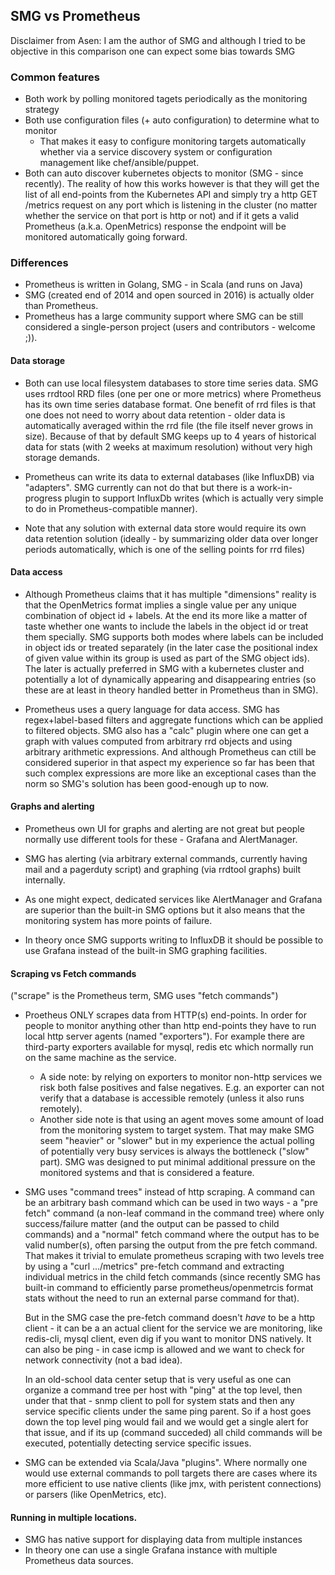 
## SMG vs Prometheus

Disclaimer from Asen: I am the author of SMG and although I tried to be
objective in this comparison one can expect some bias towards SMG

### Common features

* Both work by polling monitored tagets periodically as the monitoring 
strategy
* Both use configuration files (+ auto configuration) to determine what to 
monitor
    * That makes it easy to configure monitoring targets automatically whether 
via a service discovery system or configuration management like 
chef/ansible/puppet.
* Both can auto discover kubernetes objects to monitor (SMG - since 
recently). The reality of how this works however is that they will get 
the list of all end-points from the Kubernetes API and simply try a 
http GET /metrics request on any port which is listening in the cluster 
(no matter whether the service on that port is http or not) and if it gets 
a valid Prometheus (a.k.a. OpenMetrics) response the endpoint will be 
monitored automatically going forward.

### Differences

* Prometheus is written in Golang, SMG - in Scala (and runs on Java)
* SMG (created end of 2014 and open sourced in 2016) is actually older than 
Prometheus.
* Prometheus has a large community support where SMG can be still considered 
a single-person project (users and contributors - welcome ;)).

#### Data storage

* Both can use local filesystem databases to store time series data. SMG 
uses rrdtool RRD files (one per one or more metrics) where Prometheus has 
its own time series database format. One benefit of rrd files is that one 
does not need to worry about data retention - older data is automatically 
averaged within the rrd file (the file itself never grows in size). Because 
of that by default SMG keeps up to 4 years of historical data for stats 
(with 2 weeks at maximum resolution) without very high storage demands.

* Prometheus can write its data to external databases (like InfluxDB) via 
"adapters". SMG currently can not do that but there is a work-in-progress 
plugin to support InfluxDb writes (which is actually very simple to do in 
Prometheus-compatible manner).

* Note that any solution with external data store would require its own 
data retention solution (ideally - by summarizing older data over longer 
periods automatically, which is one of the selling points for rrd files)   

#### Data access

* Although Prometheus claims that it has multiple "dimensions" reality is 
that the OpenMetrics format implies a single value per any unique combination 
of object id + labels. At the end its more like a matter of taste whether 
one wants to include the labels in the object id or treat them specially. 
SMG supports both modes where labels can be included in object ids or 
treated separately (in the later case the positional index of given value 
within its group is used as part of the SMG object ids). The later is 
actually preferred in SMG with a kubernetes cluster and potentially a lot 
of dynamically appearing and disappearing entries (so these are at least in 
theory handled better in Prometheus than in SMG).

* Prometheus uses a query language for data access. SMG has 
regex+label-based filters and aggregate functions which can be applied to 
filtered objects. SMG also has a "calc" plugin where one can get a graph 
with values computed from arbitrary rrd objects and using arbitrary 
arithmetic expressions. And although Prometheus can ctill be considered 
superior in that aspect my experience so far has been that such complex 
expressions are more like an exceptional cases than the norm so SMG's 
solution has been good-enough up to now.


#### Graphs and alerting

* Prometheus own UI for graphs and alerting are not great but people 
normally use different tools for these - Grafana and AlertManager.

* SMG has alerting (via arbitrary external commands, currently having 
mail and a pagerduty script) and graphing (via rrdtool graphs) built 
internally.

* As one might expect, dedicated services like AlertManager and Grafana 
are superior than the built-in SMG options but it also means that the 
monitoring system has more points of failure.

* In theory once SMG supports writing to InfluxDB it should be possible 
to use Grafana instead of the built-in SMG graphing facilities.


#### Scraping vs Fetch commands

("scrape" is the Prometheus term, SMG uses "fetch commands")

* Proetheus ONLY scrapes data from HTTP(s) end-points. In order for people 
to monitor anything other than http end-points they have to run local http 
server agents (named "exporters"). For example there are third-party 
exporters available for mysql, redis etc which normally run on the same 
machine as the service.

    * A side note: by relying on exporters to monitor non-http services we 
    risk both false positives and false negatives. E.g. an exporter can not 
    verify that a database is accessible remotely (unless it also runs 
    remotely).
    * Another side note is that using an agent moves some amount of load 
    from the monitoring system to target system. That may make SMG seem 
    "heavier" or "slower" but in my experience the actual polling of 
    potentially very busy services is always the bottleneck ("slow" part). 
    SMG was designed to put minimal additional pressure on the monitored 
    systems and that is considered a feature.

* SMG uses "command trees" instead of http scraping. A command can be an 
arbitrary bash command which can be used in two ways - a "pre fetch" 
command (a non-leaf command in the command tree) where only success/failure 
matter (and the output can be passed to child commands) and a "normal" 
fetch command where the output has to be valid number(s), often parsing 
the output from the pre fetch command. That makes it trivial to emulate 
prometheus scraping with two levels tree by using a "curl .../metrics" 
pre-fetch command and extracting individual metrics in the child fetch 
commands (since recently SMG has built-in command to efficiently parse 
prometheus/openmetrcis format stats without the need to run an external 
parse command for that).

    But in the SMG case the pre-fetch command doesn't *have* to be a http 
    client - it can be a an actual client for the service we are monitoring, 
    like redis-cli, mysql client, even dig if you want to monitor DNS 
    natively. It can also be ping - in case icmp is allowed and we want 
    to check for network connectivity (not a bad idea).  

    In an old-school data center setup that is very useful as one can 
    organize a command tree per host with "ping" at the top level, then 
    under that that - snmp client to poll for system stats and then any 
    service specific clients under the same ping parent. So if a host goes 
    down the top level ping would fail and we would get a single alert for 
    that issue, and if its up (command succeded) all child commands will 
    be executed, potentially detecting service specific issues.  

* SMG can be extended via Scala/Java "plugins". Where normally one would 
use external commands to poll targets there are cases where its more 
efficient to use native clients (like jmx, with peristent connections) 
or parsers (like OpenMetrics, etc). 

#### Running in multiple locations.

* SMG has native support for displaying data from multiple instances
* In theory one can use a single Grafana instance with multiple Prometheus 
data sources.


